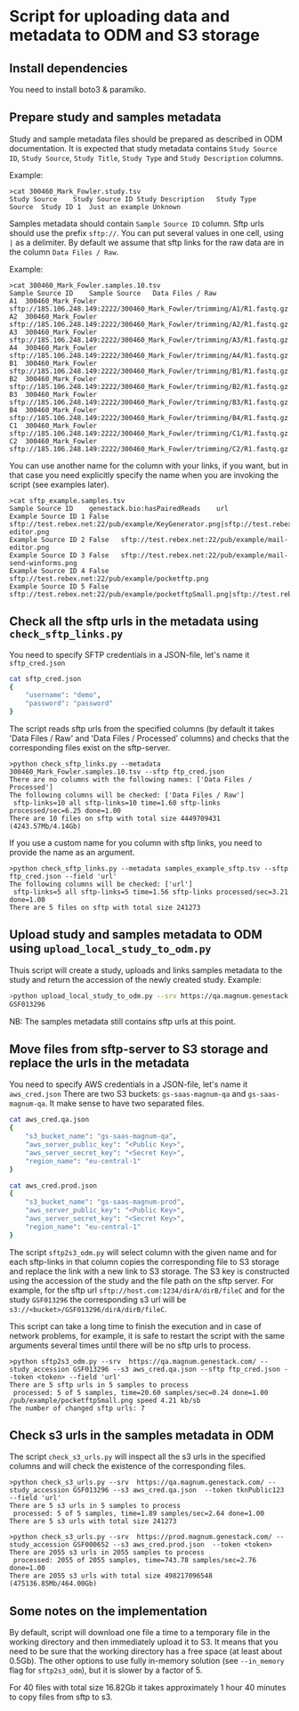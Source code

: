 # Script for uploading data and metadata to ODM and S3 storage

## Install dependencies

You need to install boto3 & paramiko.

## Prepare study and samples metadata

Study and sample metadata files should be prepared as described in ODM documentation.
It is expected that study metadata contains `Study Source ID`, `Study Source`, `Study Title`,
`Study Type` and `Study Description` columns.

Example:
```
>cat 300460_Mark_Fowler.study.tsv 
Study Source	Study Source ID	Study Description	Study Type
Source	Study ID 1	Just an example	Unknown
```
Samples metadata should contain `Sample Source ID` column.
Sftp urls should use the prefix `sftp://`. You can put several values in one cell,
using `|` as a delimiter. By default we assume that sftp links for the raw data are in the column `Data Files / Raw`.

Example:
```
>cat 300460_Mark_Fowler.samples.10.tsv 
Sample Source ID	Sample Source	Data Files / Raw
A1	300460_Mark_Fowler	sftp://185.106.248.149:2222/300460_Mark_Fowler/trimming/A1/R1.fastq.gz
A2	300460_Mark_Fowler	sftp://185.106.248.149:2222/300460_Mark_Fowler/trimming/A2/R1.fastq.gz
A3	300460_Mark_Fowler	sftp://185.106.248.149:2222/300460_Mark_Fowler/trimming/A3/R1.fastq.gz
A4	300460_Mark_Fowler	sftp://185.106.248.149:2222/300460_Mark_Fowler/trimming/A4/R1.fastq.gz
B1	300460_Mark_Fowler	sftp://185.106.248.149:2222/300460_Mark_Fowler/trimming/B1/R1.fastq.gz
B2	300460_Mark_Fowler	sftp://185.106.248.149:2222/300460_Mark_Fowler/trimming/B2/R1.fastq.gz
B3	300460_Mark_Fowler	sftp://185.106.248.149:2222/300460_Mark_Fowler/trimming/B3/R1.fastq.gz
B4	300460_Mark_Fowler	sftp://185.106.248.149:2222/300460_Mark_Fowler/trimming/B4/R1.fastq.gz
C1	300460_Mark_Fowler	sftp://185.106.248.149:2222/300460_Mark_Fowler/trimming/C1/R1.fastq.gz
C2	300460_Mark_Fowler	sftp://185.106.248.149:2222/300460_Mark_Fowler/trimming/C2/R1.fastq.gz
```

You can use another name for the column with your links, if you want, but in that case you need explicitly specify the name
when you are invoking the script (see examples later).

```
>cat sftp_example.samples.tsv
Sample Source ID	genestack.bio:hasPairedReads	url
Example Source ID 1	False	sftp://test.rebex.net:22/pub/example/KeyGenerator.png|sftp://test.rebex.net:22/pub/example/mail-editor.png
Example Source ID 2	False	sftp://test.rebex.net:22/pub/example/mail-editor.png
Example Source ID 3	False	sftp://test.rebex.net:22/pub/example/mail-send-winforms.png
Example Source ID 4	False	sftp://test.rebex.net:22/pub/example/pocketftp.png
Example Source ID 5	False	sftp://test.rebex.net:22/pub/example/pocketftpSmall.png|sftp://test.rebex.net:22/pub/example/pocketftp.png
```

## Check all the sftp urls in the metadata using `check_sftp_links.py`

You need to specify SFTP credentials in a JSON-file, let's name it `sftp_cred.json`

```bash
cat sftp_cred.json
{
	"username": "demo",
	"password": "password"
}
```

The script reads sftp urls from the specified columns (by default it takes 'Data Files / Raw' and 'Data Files / Processed' columns) and
checks that the corresponding files exist on the sftp-server.

```
>python check_sftp_links.py --metadata 300460_Mark_Fowler.samples.10.tsv --sftp ftp_cred.json
There are no columns with the following names: ['Data Files / Processed']
The following columns will be checked: ['Data Files / Raw']
 sftp-links=10 all sftp-links=10 time=1.60 sftp-links processed/sec=6.25 done=1.00
There are 10 files on sftp with total size 4449709431 (4243.57Mb/4.14Gb)
```

If you use a custom name for you column with sftp links, you need to provide the name as an argument.
```
>python check_sftp_links.py --metadata samples_example_sftp.tsv --sftp ftp_cred.json --field 'url'
The following columns will be checked: ['url']
 sftp-links=5 all sftp-links=5 time=1.56 sftp-links processed/sec=3.21 done=1.00
There are 5 files on sftp with total size 241273
```

## Upload study and samples metadata to ODM using `upload_local_study_to_odm.py`

Thuis script will create a study, uploads and links samples metadata to the study and return the accession
of the newly created study.
Example:
```bash
>python upload_local_study_to_odm.py --srv https://qa.magnum.genestack.com/ --study study_example_sftp.tsv --samples samples_example_sftp.tsv --token <token>
GSF013296
```
NB: The samples metadata still contains sftp urls at this point.

## Move files from sftp-server to S3 storage and replace the urls in the metadata

You need to specify AWS credentials in a JSON-file, let's name it `aws_cred.json`
There are two S3 buckets: `gs-saas-magnum-qa` and `gs-saas-magnum-qa`. It make sense to have
two separated files.

```bash
cat aws_cred.qa.json 
{
	"s3_bucket_name": "gs-saas-magnum-qa",
	"aws_server_public_key": "<Public Key>",
	"aws_server_secret_key": "<Secret Key>",
	"region_name": "eu-central-1"
}
```

```bash
cat aws_cred.prod.json 
{
	"s3_bucket_name": "gs-saas-magnum-prod",
	"aws_server_public_key": "<Public Key>",
	"aws_server_secret_key": "<Secret Key>",
	"region_name": "eu-central-1"
}
```

The script `sftp2s3_odm.py` will select column with the given name and for each sftp-links in that column copies the corresponding file
to S3 storage and replace the link with a new link to S3 storage.
The S3 key is constructed using the accession of the study and the file path on the sftp server.
For example, for the sftp url `sftp://host.com:1234/dirA/dirB/fileC` and for the study `GSF013296`
the corresponding s3 url will be `s3://<bucket>/GSF013296/dirA/dirB/fileC`.

This script can take a long time to finish the execution and in case of network problems, for example,
it is safe to restart the script with the same arguments several times until there will be no sftp urls to process.

```
>python sftp2s3_odm.py --srv  https://qa.magnum.genestack.com/ --study_accession GSF013296 --s3 aws_cred.qa.json --sftp ftp_cred.json --token <token> --field 'url'
There are 5 sftp urls in 5 samples to process
 processed: 5 of 5 samples, time=20.60 samples/sec=0.24 done=1.00 /pub/example/pocketftpSmall.png speed 4.21 kb/sb
The number of changed sftp urls: 7
```
## Check s3 urls in the samples metadata in ODM
The script `check_s3_urls.py` will inspect all the s3 urls in the specified columns and will check the existence of the corresponding files.
```
>python check_s3_urls.py --srv  https://qa.magnum.genestack.com/ --study_accession GSF013296 --s3 aws_cred.qa.json  --token tknPublic123 --field 'url'
There are 5 s3 urls in 5 samples to process
 processed: 5 of 5 samples, time=1.89 samples/sec=2.64 done=1.00
There are 5 s3 urls with total size 241273
```

```
>python check_s3_urls.py --srv  https://prod.magnum.genestack.com/ --study_accession GSF000652 --s3 aws_cred.prod.json  --token <token>
There are 2055 s3 urls in 2055 samples to process
 processed: 2055 of 2055 samples, time=743.78 samples/sec=2.76 done=1.00
There are 2055 s3 urls with total size 498217096548 (475136.85Mb/464.00Gb)
```

## Some notes on the implementation
By default, script will download one file a time to a temporary file in the working directory and then immediately upload it to S3.
It means that you need to be sure that the working directory has a free space (at least about 0.5Gb).
The other options to use fully in-memory solution (see `--in_memory` flag for `sftp2s3_odm`), but it is slower by a factor of 5.

For 40 files with total size 16.82Gb it takes approximately 1 hour 40 minutes to copy files from sftp to s3.